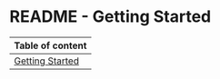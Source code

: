 # README - Getting Started

| Table of content|
|-|
| [Getting Started](../GettingStarted/getting_started.md)|
